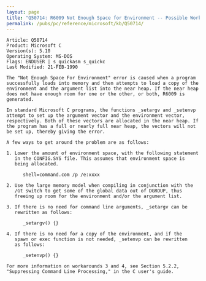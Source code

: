 ```yaml
---
layout: page
title: "Q50714: R6009 Not Enough Space for Environment -- Possible Workarounds"
permalink: /pubs/pc/reference/microsoft/kb/Q50714/
---
```


	Article: Q50714
	Product: Microsoft C
	Version(s): 5.10
	Operating System: MS-DOS
	Flags: ENDUSER | s_quickasm s_quickc
	Last Modified: 21-FEB-1990
	
	The "Not Enough Space For Environment" error is caused when a program
	successfully loads into memory and then attempts to load a copy of the
	environment and the argument list into the near heap. If the near heap
	does not have enough room for one or the other, or both, R6009 is
	generated.
	
	In standard Microsoft C programs, the functions _setargv and _setenvp
	attempt to set up the argument vector and the environment vector,
	respectively. Both of these vectors are allocated in the near heap. If
	the program has a full or nearly full near heap, the vectors will not
	be set up, thereby giving the error.
	
	A few ways to get around the problem are as follows:
	
	1. Lower the amount of environment space, with the following statement
	   in the CONFIG.SYS file. This assumes that environment space is
	   being allocated.
	
	      shell=command.com /p /e:xxxx
	
	2. Use the large memory model when compiling in conjunction with the
	   /Gt switch to get some of the global data out of DGROUP, thus
	   freeing up room for the environment and/or the argument list.
	
	3. If there is no need for command line arguments, _setargv can be
	   rewritten as follows:
	
	      _setargv() {}
	
	4. If there is no need for a copy of the environment, and if the
	   spawn or exec function is not needed, _setenvp can be rewritten
	   as follows:
	
	      _setenvp() {}
	
	For more information on workarounds 3 and 4, see Section 5.2.2,
	"Suppressing Command Line Processing," in the C user's guide.
